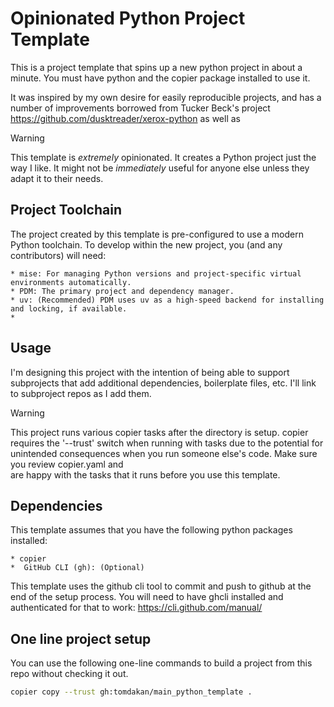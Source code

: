 # Opinionated Python Project Template

This is a project template that spins up a new python project in about a minute. You must have python and the copier package installed to use it.

It was inspired by my own desire for easily reproducible projects, and has a number of improvements borrowed from Tucker Beck's project <https://github.com/dusktreader/xerox-python> as well as 

> [!WARNING]
> This template is _extremely_ opinionated. It creates a Python project just the way I like. It might not be _immediately_ useful for anyone else unless they adapt it to their needs.

## Project Toolchain

The project created by this template is pre-configured to use a modern Python toolchain. To develop within the new project, you (and any contributors) will need:

    * mise: For managing Python versions and project-specific virtual environments automatically.
    * PDM: The primary project and dependency manager.
    * uv: (Recommended) PDM uses uv as a high-speed backend for installing and locking, if available.
    * 


## Usage

I'm designing this project with the intention of being able to support subprojects that add additional dependencies, boilerplate files, etc. I'll link to subproject repos as I add them.

> [!WARNING]
> This project runs various copier tasks after the directory is setup. copier requires the '--trust' switch when running with 
> tasks due to the potential for unintended consequences when you run someone else's code. Make sure you review copier.yaml and  
> are happy with the tasks that it runs before you use this template.

## Dependencies

This template assumes that you have the following python packages installed:

    * copier
    *  GitHub CLI (gh): (Optional)

This template uses the github cli tool to commit and push to github at the end of the setup process. You will need to have ghcli installed and authenticated for that to work: <https://cli.github.com/manual/>

## One line project setup

You can use the following one-line commands to build a project from this repo without checking it out.

```bash
copier copy --trust gh:tomdakan/main_python_template .
```
